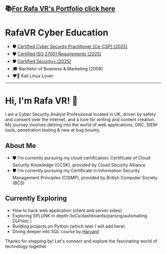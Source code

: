 📚[For Rafa VR's Portfolio click here](https://rafavrport.github.io/skills-github-pages/)
---
# RafaVR Cyber Education
- 🛡️ [Certified Cyber Security Practitioner [Ce-CSP] [2025]](https://capslock.ac/)
- 🛡️ [Certified ISO 27001 Requirements [2025]](https://standardsdevelopment.bsigroup.com/Home/About)
- 🛡️ [Certified Security+ [2025]](https://www.comptia.org/en-us/certifications/security/)
- 🎓 Bachelor of Business & Marketing [2008]
- ❤️‍🔥 Kali Linux Lover
- - - 
# Hi, I'm Rafa VR! 👋

I am a Cyber Security Analyst Professional located in UK, driven by safety and consent over the internet, and a love for writing and content creation. My journey involves delving into the world of web applications, GRC, SIEM tools, penetration testing & new at bug bounty.

## About Me

- 🛡️ I'm currently pursuing my cloud certification; Certificate of Cloud Security Knowledge (CCSK), provided by Cloud Security Alliance
- 🛡️ I'm currently pursuing my Certificate in Information Security Management Principles (CISMP), provided by British Computer Society (BCS)

## Currently Exploring

  - How to hack web application (client and server sides)
  - Exploring SPLUNK in depth (IoCs/dashboards/parsing/automating DLP/etc.)
  - Building projects on Python (which later I will add here)
  - Diving deeper into SQL course by [Harvard](https://learning.edx.org/course/course-v1:HarvardX+CS50SQL+SQL/home)


Thanks for stopping by! Let's connect and explore the fascinating world of technology together.
